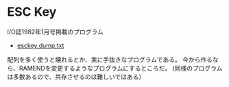 # ESC Key

I/O誌1982年1月号掲載のプログラム

- [esckey.dump.txt](./esckey.dump.txt)

配列を多く使うと壊れるとか、実に手抜きなプログラムである。
今から作るなら、RAMENDを変更するようなプログラムにするところだ。
(同様のプログラムは多数あるので、共存させるのは難しいではある）
